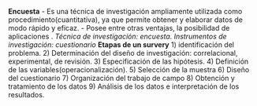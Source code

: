 **Encuesta**
	- Es una técnica de investigación ampliamente  utilizada como procedimiento(cuantitativa), ya que permite obtener y elaborar datos de modo rápido y eficaz.
	- Posee entre otras ventajas, la posibilidad de aplicaciones .
	*Técnica de investigación: encuesta.*
	*Instrumentos de investigación: cuestionario*
	**Etapas de un survery**
		1) identificación del problema.
		2) Determinación del diseño de investigación: correlacional, experimental, de revisión.
		3) Especificación de las hipótesis.
		4) Definición de las variables(operacionalización).
		5) Selección de  la muestra
		6) Diseño del cuestionario
		7) Organización del trabajo de campo
		8) Obtención y tratamiento de los datos
		9) Análisis de los datos e interpretación de los resultados.
	
